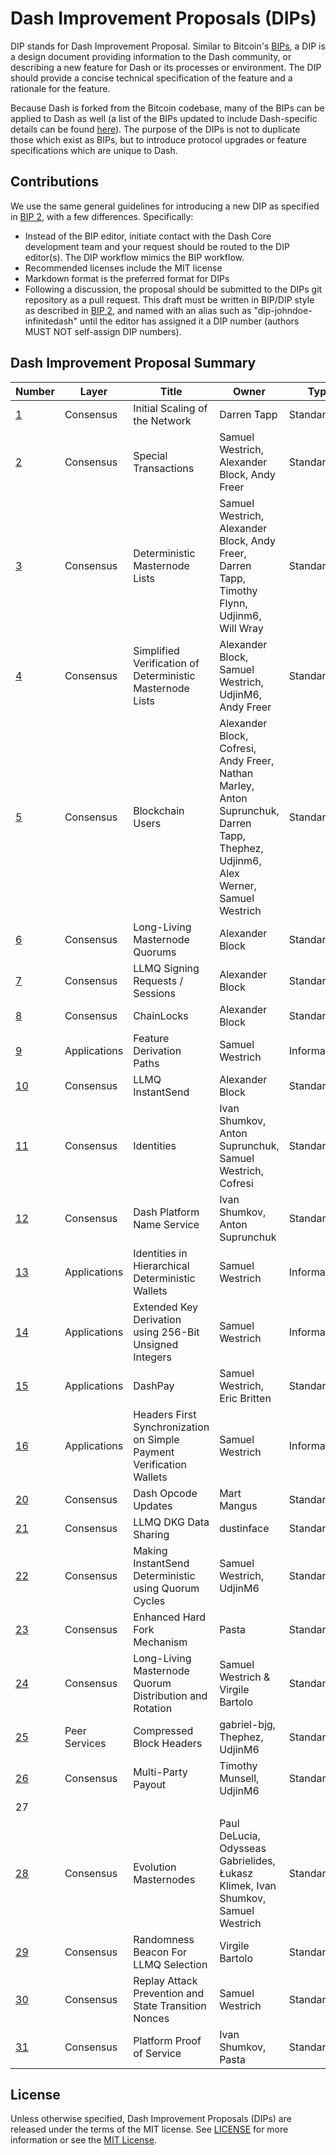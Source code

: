 # Dash Improvement Proposals (DIPs)

DIP stands for Dash Improvement Proposal. Similar to Bitcoin's [BIPs](https://github.com/bitcoin/bips/), a DIP is a design document providing information to the Dash community, or describing a new feature for Dash or its processes or environment. The DIP should provide a concise technical specification of the feature and a rationale for the feature.

Because Dash is forked from the Bitcoin codebase, many of the BIPs can be applied to Dash as well (a list of the BIPs updated to include Dash-specific details can be found [here](https://github.com/dashevo/bips)). The purpose of the DIPs is not to duplicate those which exist as BIPs, but to introduce protocol upgrades or feature specifications which are unique to Dash.

## Contributions

We use the same general guidelines for introducing a new DIP as specified in [BIP 2](https://github.com/bitcoin/bips/blob/master/bip-0002.mediawiki), with a few differences. Specifically:

* Instead of the BIP editor, initiate contact with the Dash Core development team and your request should be routed to the DIP editor(s). The DIP workflow mimics the BIP workflow.
* Recommended licenses include the MIT license
* Markdown format is the preferred format for DIPs
* Following a discussion, the proposal should be submitted to the DIPs git repository as a pull request. This draft must be written in BIP/DIP style as described in [BIP 2](https://github.com/bitcoin/bips/blob/master/bip-0002.mediawiki), and named with an alias such as "dip-johndoe-infinitedash" until the editor has assigned it a DIP number (authors MUST NOT self-assign DIP numbers).

## Dash Improvement Proposal Summary

Number | Layer | Title | Owner | Type | Status
--- | --- | --- | --- | --- | ---
[1](dip-0001.md) | Consensus | Initial Scaling of the Network | Darren Tapp | Standard | Final
[2](dip-0002.md) | Consensus | Special Transactions | Samuel Westrich, Alexander Block, Andy Freer | Standard | Final
[3](dip-0003.md) | Consensus | Deterministic Masternode Lists | Samuel Westrich, Alexander Block, Andy Freer, Darren Tapp, Timothy Flynn, Udjinm6, Will Wray | Standard | Final
[4](dip-0004.md) | Consensus | Simplified Verification of Deterministic Masternode Lists | Alexander Block, Samuel Westrich, UdjinM6, Andy Freer | Standard | Final
[5](dip-0005.md) | Consensus | Blockchain Users | Alexander Block, Cofresi, Andy Freer, Nathan Marley, Anton Suprunchuk, Darren Tapp, Thephez, Udjinm6, Alex Werner, Samuel Westrich | Standard | Withdrawn
[6](dip-0006.md) | Consensus | Long-Living Masternode Quorums | Alexander Block | Standard | Final
[7](dip-0007.md) | Consensus | LLMQ Signing Requests / Sessions | Alexander Block | Standard | Final
[8](dip-0008.md) | Consensus | ChainLocks | Alexander Block | Standard | Final
[9](dip-0009.md) | Applications | Feature Derivation Paths | Samuel Westrich | Informational | Proposed
[10](dip-0010.md) | Consensus | LLMQ InstantSend | Alexander Block | Standard | Final
[11](dip-0011.md) | Consensus | Identities | Ivan Shumkov, Anton Suprunchuk, Samuel Westrich, Cofresi | Standard | Proposed
[12](dip-0012.md) | Consensus | Dash Platform Name Service | Ivan Shumkov, Anton Suprunchuk | Standard | Proposed
[13](dip-0013.md) | Applications | Identities in Hierarchical Deterministic Wallets | Samuel Westrich | Informational | Proposed
[14](dip-0014.md) | Applications | Extended Key Derivation using 256-Bit Unsigned Integers | Samuel Westrich | Informational | Proposed
[15](dip-0015.md) | Applications | DashPay | Samuel Westrich, Eric Britten | Standard | Proposed
[16](dip-0016.md) | Applications | Headers First Synchronization on Simple Payment Verification Wallets | Samuel Westrich | Informational | Proposed
[20](dip-0020.md) | Consensus | Dash Opcode Updates | Mart Mangus | Standard | Final
[21](dip-0021.md) | Consensus | LLMQ DKG Data Sharing | dustinface | Standard | Final
[22](dip-0022.md) | Consensus | Making InstantSend Deterministic using Quorum Cycles | Samuel Westrich, UdjinM6 | Standard | Final
[23](dip-0023.md) | Consensus | Enhanced Hard Fork Mechanism | Pasta | Standard | Proposed
[24](dip-0024.md) | Consensus | Long-Living Masternode Quorum Distribution and Rotation | Samuel Westrich & Virgile Bartolo | Standard | Final
[25](dip-0025.md) | Peer Services | Compressed Block Headers | gabriel-bjg, Thephez, UdjinM6 | Standard | Proposed
[26](dip-0026.md) | Consensus | Multi-Party Payout | Timothy Munsell, UdjinM6 | Standard | Proposed
27 |  |  |  |  | Reserved
[28](dip-0028.md) | Consensus | Evolution Masternodes | Paul DeLucia, Odysseas Gabrielides, Łukasz Klimek, Ivan Shumkov, Samuel Westrich | Standard | Final
[29](dip-0029.md) | Consensus | Randomness Beacon For LLMQ Selection | Virgile Bartolo | Standard | Proposed
[30](dip-0030.md) | Consensus | Replay Attack Prevention and State Transition Nonces | Samuel Westrich | Standard | Proposed
[31](dip-0031.md) | Consensus | Platform Proof of Service | Ivan Shumkov, Pasta | Standard | Proposed

## License

Unless otherwise specified, Dash Improvement Proposals (DIPs) are released under the terms of the MIT license. See [LICENSE](LICENSE) for more information or see the [MIT License](https://opensource.org/licenses/MIT).
